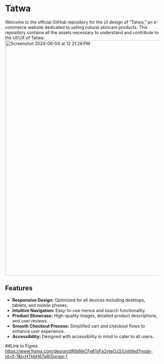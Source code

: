 # Tatwa

Welcome to the official GitHub repository for the UI design of "Tatwa," an e-commerce website dedicated to selling natural skincare products. This repository contains all the assets necessary to understand and contribute to the UI/UX of Tatwa.
<img width="769" alt="Screenshot 2024-06-04 at 12 21 26 PM" src="https://github.com/anweshajena1/Tatwa/assets/160565661/f577f2e7-3a1f-46fd-bc1e-82e5931e9670">

## Features

- **Responsive Design:** Optimized for all devices including desktops, tablets, and mobile phones.
- **Intuitive Navigation:** Easy-to-use menus and search functionality.
- **Product Showcase:** High-quality images, detailed product descriptions, and user reviews.
- **Smooth Checkout Process:** Simplified cart and checkout flows to enhance user experience.
- **Accessibility:** Designed with accessibility in mind to cater to all users.

##Link to Figma
https://www.figma.com/design/dRIb6leCFe61xFa2vteOJ3/Untitled?node-id=0-1&t=HTkbH67g8jSjxnsq-1
